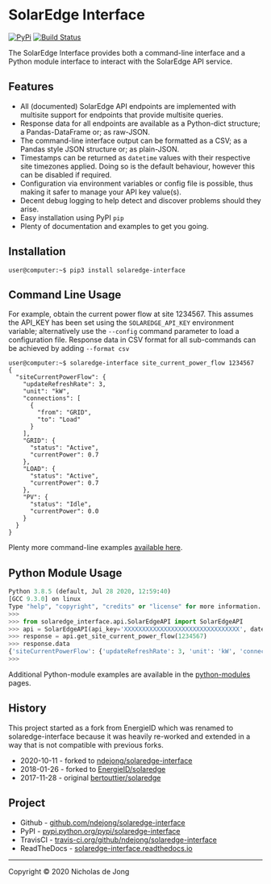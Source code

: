 # SolarEdge Interface
[![PyPi](https://img.shields.io/pypi/v/solaredge-interface.svg)](https://pypi.python.org/pypi/solaredge-interface/)
[![Build Status](https://api.travis-ci.org/ndejong/solaredge-interface.svg?branch=master)](https://travis-ci.org/ndejong/solaredge-interface/)

The SolarEdge Interface provides both a command-line interface and a Python module interface to interact with 
the SolarEdge API service.

## Features
* All (documented) SolarEdge API endpoints are implemented with multisite support for endpoints that provide 
  multisite queries.
* Response data for all endpoints are available as a Python-dict structure; a Pandas-DataFrame or; as raw-JSON.
* The command-line interface output can be formatted as a CSV; as a Pandas style JSON structure or; as plain-JSON.
* Timestamps can be returned as `datetime` values with their respective site timezones applied.  Doing so is the 
  default behaviour, however this can be disabled if required.
* Configuration via environment variables or config file is possible, thus making it safer to manage your API 
  key value(s).
* Decent debug logging to help detect and discover problems should they arise.
* Easy installation using PyPI `pip`
* Plenty of documentation and examples to get you going.

## Installation
```shell
user@computer:~$ pip3 install solaredge-interface
```

## Command Line Usage
For example, obtain the current power flow at site 1234567.  This assumes the API_KEY has been set using the 
`SOLAREDGE_API_KEY` environment variable; alternatively use the `--config` command parameter to load a 
configuration file.  Response data in CSV format for all sub-commands can be achieved by adding `--format csv`
```shell
user@computer:~$ solaredge-interface site_current_power_flow 1234567
{
  "siteCurrentPowerFlow": {
    "updateRefreshRate": 3,
    "unit": "kW",
    "connections": [
      {
        "from": "GRID",
        "to": "Load"
      }
    ],
    "GRID": {
      "status": "Active",
      "currentPower": 0.7
    },
    "LOAD": {
      "status": "Active",
      "currentPower": 0.7
    },
    "PV": {
      "status": "Idle",
      "currentPower": 0.0
    }
  }
}
```

Plenty more command-line examples [available here](https://solaredge-interface.readthedocs.io/en/latest/docs/command-line-examples/).

## Python Module Usage
```python
Python 3.8.5 (default, Jul 28 2020, 12:59:40) 
[GCC 9.3.0] on linux
Type "help", "copyright", "credits" or "license" for more information.
>>>
>>> from solaredge_interface.api.SolarEdgeAPI import SolarEdgeAPI
>>> api = SolarEdgeAPI(api_key='XXXXXXXXXXXXXXXXXXXXXXXXXXXXXXXX', datetime_response=True, pandas_response=True)
>>> response = api.get_site_current_power_flow(1234567)
>>> response.data
{'siteCurrentPowerFlow': {'updateRefreshRate': 3, 'unit': 'kW', 'connections': [{'from': 'GRID', 'to': 'Load'}], 'GRID': {'status': 'Active', 'currentPower': 0.7}, 'LOAD': {'status': 'Active', 'currentPower': 0.7}, 'PV': {'status': 'Idle', 'currentPower': 0.0}}}
>>>
```

Additional Python-module examples are available in the [python-modules](https://solaredge-interface.readthedocs.io/en/latest/docs/python-modules/) pages.

## History
This project started as a fork from EnergieID which was renamed to solaredge-interface because it was heavily 
re-worked and extended in a way that is not compatible with previous forks.
* 2020-10-11 - forked to [ndejong/solaredge-interface](https://github.com/ndejong/solaredge-interface)
* 2018-01-26 - forked to [EnergieID/solaredge](https://github.com/EnergieID/solaredge)
* 2017-11-28 - original [bertouttier/solaredge](https://github.com/bertouttier/solaredge)

## Project
* Github - [github.com/ndejong/solaredge-interface](https://github.com/ndejong/solaredge-interface)
* PyPI - [pypi.python.org/pypi/solaredge-interface](https://pypi.python.org/pypi/solaredge-interface/)
* TravisCI - [travis-ci.org/github/ndejong/solaredge-interface](https://travis-ci.org/github/ndejong/solaredge-interface)
* ReadTheDocs - [solaredge-interface.readthedocs.io](https://solaredge-interface.readthedocs.io/en/latest/)

---
Copyright &copy; 2020 Nicholas de Jong
